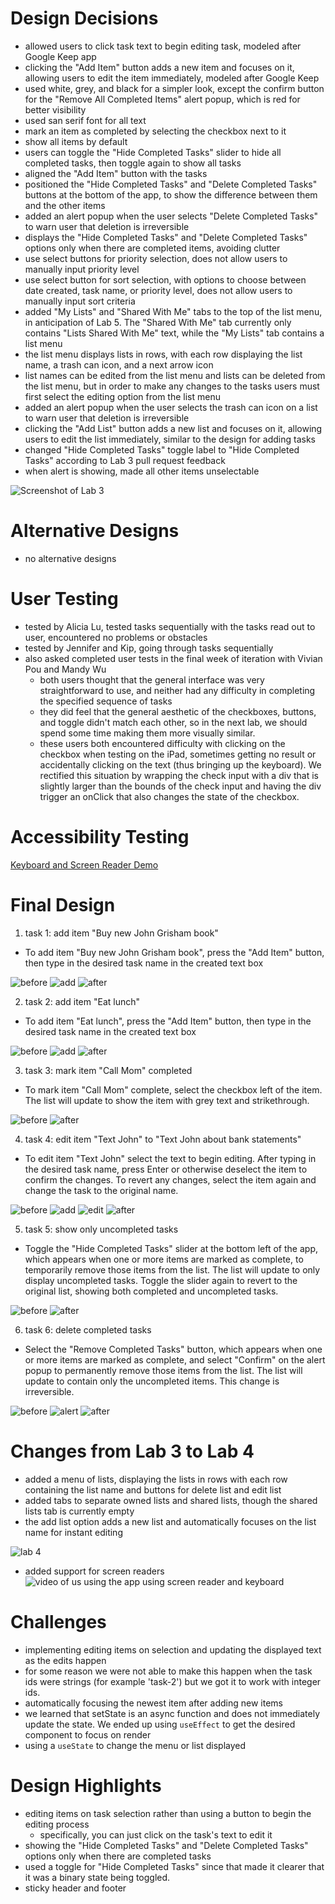 # Design Decisions
+ allowed users to click task text to begin editing task,
modeled after Google Keep app
+ clicking the "Add Item" button adds a new item and
focuses on it, allowing users to edit the item immediately,
modeled after Google Keep
+ used white, grey, and black for a simpler look, except
the confirm button for the "Remove All Completed Items"
alert popup, which is red for better visibility
+ used san serif font for all text
+ mark an item as completed by selecting the checkbox
next to it
+ show all items by default
+ users can toggle the "Hide Completed Tasks" slider to
hide all completed tasks, then toggle again to show all tasks
+ aligned the "Add Item" button with the tasks
+ positioned the "Hide Completed Tasks" and
"Delete Completed Tasks" buttons at the bottom of the
app, to show the difference between them and the other
items
+ added an alert popup when the user selects "Delete
Completed Tasks" to warn user that deletion is irreversible
+ displays the "Hide Completed Tasks" and "Delete
Completed Tasks" options only when there are completed
items, avoiding clutter
+ use select buttons for priority selection, does not allow
users to manually input priority level
+ use select button for sort selection, with options to
choose between date created, task name, or priority level,
does not allow users to manually input sort criteria
+ added "My Lists" and "Shared With Me" tabs to the top
of the list menu, in anticipation of Lab 5. The
"Shared With Me" tab currently only contains "Lists
Shared With Me" text, while the "My Lists" tab contains
a list menu
+ the list menu displays lists in rows, with each row
displaying the list name, a trash can icon, and a
next arrow icon
+ list names can be edited from the list menu and
lists can be deleted from the list menu, but in order
to make any changes to the tasks users must first
select the editing option from the list menu
+ added an alert popup when the user selects the trash
can icon on a list to warn user that deletion
is irreversible
+ clicking the "Add List" button adds a new list and
focuses on it, allowing users to edit the list immediately,
similar to the design for adding tasks
+ changed "Hide Completed Tasks" toggle label to
"Hide Completed Tasks" according to Lab 3 pull request
feedback
+ when alert is showing, made all other items unselectable


![Screenshot of Lab 3](lab3-basic.png)

# Alternative Designs
+ no alternative designs

# User Testing
+ tested by Alicia Lu, tested tasks sequentially
with the tasks read out to user, encountered no
problems or obstacles
+ tested by Jennifer and Kip, going through tasks
sequentially
+ also asked completed user tests in the final week of
iteration with Vivian Pou and Mandy Wu
  + both users thought that the general interface was
  very straightforward to use, and neither had any
  difficulty in completing the specified sequence of
  tasks
  + they did feel that the general aesthetic of the
  checkboxes, buttons, and toggle didn't match each
  other, so in the next lab, we should spend some time
  making them more visually similar.
  + these users both encountered difficulty with
  clicking on the checkbox when testing on the iPad,
  sometimes getting no result or accidentally clicking
  on the text (thus bringing up the keyboard). We
  rectified this situation by wrapping the check input
  with a div that is slightly larger than the bounds of
  the check input and having the div trigger an onClick
  that also changes the state of the checkbox.

# Accessibility Testing
[Keyboard and Screen Reader Demo]()

# Final Design

1. task 1: add item "Buy new John Grisham book"
+ To add item "Buy new John Grisham book", press the
"Add Item" button, then type in the desired task name
in the created text box

![before](t1-begin.png)
![add](t1-add.png)
![after](t1-end.png)

2. task 2: add item "Eat lunch"
+ To add item "Eat lunch", press the "Add Item" button,
then type in the desired task name in the created text
box

![before](t2-begin.png)
![add](t2-add.png)
![after](t2-end.png)

3. task 3: mark item "Call Mom" completed
+ To mark item "Call Mom" complete, select the checkbox
left of the item. The list will update to show the item with grey text and strikethrough.

![before](t3-begin.png)
![after](t3-end.png)

4. task 4: edit item "Text John" to "Text John about
bank statements"
+ To edit item "Text John" select the text to begin
editing. After typing in the desired task name, press
Enter or otherwise deselect the item to confirm the
changes. To revert any changes, select the item again
and change the task to the original name.

![before](t4-begin.png)
![add](t4-edit1.png)
![edit](t4-edit2.png)
![after](t4-end.png)


5. task 5: show only uncompleted tasks
+ Toggle the "Hide Completed Tasks" slider at the
bottom left of the app, which appears when one or more
items are marked as complete, to temporarily remove those
items from the list. The list will update to only
display uncompleted tasks. Toggle the slider
again to revert to the original list, showing both
completed and uncompleted tasks.

![before](t5-begin.png)
![after](t5-end.png)

6. task 6: delete completed tasks
+ Select the "Remove Completed Tasks" button, which
appears when one or more items are marked as complete,
and select "Confirm" on the alert popup to permanently
remove those items from the list. The
list will update to contain only the uncompleted items.
This change is irreversible.

![before](t6-begin.png)
![alert](t6-alert.png)
![after](t6-end.png)


# Changes from Lab 3 to Lab 4
+ added a menu of lists, displaying the lists in
rows with each row containing the list name and buttons
for delete list and edit list
+ added tabs to separate owned lists and shared lists,
though the shared lists tab is currently empty
+ the add list option adds a new list and automatically
focuses on the list name for instant editing

![lab 4](listmenu.png)

+ added support for screen readers
![video of us using the app using screen reader and keyboard](https://drive.google.com/file/d/1lLwrDAKPjqcnc77CesWMCUt-4OK8q5TO/view?usp=sharing)


# Challenges
+ implementing editing items on selection and
updating the displayed text as the edits happen
+ for some reason we were not able to make this happen
when the task ids were strings (for example 'task-2')
but we got it to work with integer ids.
+ automatically focusing the newest item after adding
new items
+ we learned that setState is an async function and
does not immediately update the state. We ended up
using `useEffect` to get the desired component to
focus on render
+ using a `useState` to change the menu or list
displayed

# Design Highlights
+ editing items on task selection rather than using a button
to begin the editing process
  + specifically, you can just click on the task's text
  to edit it
+ showing the "Hide Completed Tasks" and "Delete
Completed Tasks" options only when there are completed
tasks
+ used a toggle for "Hide Completed Tasks" since that made
it clearer that it was a binary state being toggled.
+ sticky header and footer
